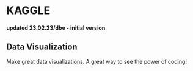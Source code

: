 # KAGGLE
#### updated 23.02.23/dbe - initial version 

## Data Visualization  
Make great data visualizations. A great way to see the power of coding!

